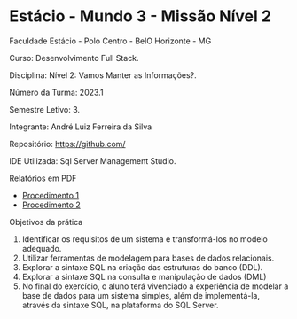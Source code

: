 <h1>Estácio - Mundo 3 - Missão Nível 2</h1>

Faculdade Estácio - Polo Centro - BelO Horizonte - MG

Curso: Desenvolvimento Full Stack.

Disciplina: Nível 2: Vamos Manter as Informações?.

Número da Turma: 2023.1

Semestre Letivo: 3.

Integrante: André Luiz Ferreira da Silva

Repositório: https://github.com/

IDE Utilizada: Sql Server Management Studio.

Relatórios em PDF

- [Procedimento 1](https://github.com/)
- [Procedimento 2](https://github.com/)

Objetivos da prática

1. Identificar os requisitos de um sistema e transformá-los no modelo adequado.
2. Utilizar ferramentas de modelagem para bases de dados relacionais.
3. Explorar a sintaxe SQL na criação das estruturas do banco (DDL).
4. Explorar a sintaxe SQL na consulta e manipulação de dados (DML)
5. No final do exercício, o aluno terá vivenciado a experiência de modelar a base de dados para um sistema simples, além de implementá-la, através da sintaxe SQL, na plataforma do SQL Server.
